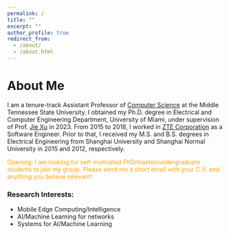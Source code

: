 ```yaml
---
permalink: /
title: ""
excerpt: ""
author_profile: true
redirect_from: 
  - /about/
  - /about.html
---
```

<style>
r { color: Red }
o { color: Orange }
g { color: Green }
</style>

# About Me
I am a tenure-track Assistant Professor of [Computer Science](https://www.mtsu.edu/csc/index.php) at the Middle Tennessee State University. I obtained my Ph.D. degree in Electrical and Computer Engineering Department, University of Miami, under supervision of Prof. [Jie Xu](https://jiexu.ece.ufl.edu/) in 2023. From 2015 to 2018, I worked in [ZTE Corporation](https://www.zte.com.cn/global/) as a Software Engineer. Prior to that, I received my M.S. and B.S. degrees in Electrical Engineering from Shanghai University and Shanghai Normal University in 2015 and 2012, respectively.

<o>Opening: I am looking for self-motivated PhD/master/undergraduate students to join my group. Please send me a short email with your C.V. and anything you believe relevant!</o>

### Research Interests:
- Mobile Edge Computing/Intelligence
- AI/Machine Learning for networks
- Systems for AI/Machine Learning

